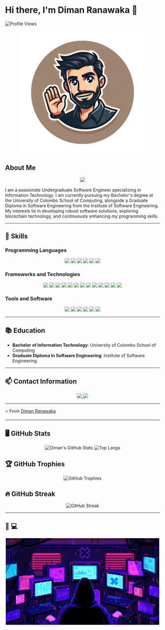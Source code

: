 # Hi there, I'm Diman Ranawaka 👋

![Profile Views](https://komarev.com/ghpvc/?username=DimanRanawaka&color=blueviolet&style=flat-square)

<div align="center">
  <img src="dreed.png" alt="Software Engineering Cycle" width="400"/>
</div>

## About Me

<p align="center">
  <img src="https://img.shields.io/badge/Passionate%20Undergraduate%20Software%20Engineer-blueviolet?style=for-the-badge"/>
</p>

I am a passionate Undergraduate Software Engineer specializing in Information Technology. I am currently pursuing my Bachelor's degree at the University of Colombo School of Computing, alongside a Graduate Diploma in Software Engineering from the Institute of Software Engineering. My interests lie in developing robust software solutions, exploring blockchain technology, and continuously enhancing my programming skills.

---

## 🔧 Skills

### Programming Languages

<p align="center">
  <img src="https://img.shields.io/badge/Java-ED8B00?style=for-the-badge&logo=java&logoColor=white"/>
  <img src="https://img.shields.io/badge/JavaScript-F7DF1E?style=for-the-badge&logo=javascript&logoColor=black"/>
  <img src="https://img.shields.io/badge/Solidity-363636?style=for-the-badge&logo=solidity&logoColor=white"/>
  <img src="https://img.shields.io/badge/Rust-000000?style=for-the-badge&logo=rust&logoColor=white"/>
  <img src="https://img.shields.io/badge/Python-3776AB?style=for-the-badge&logo=python&logoColor=white"/>
  <img src="https://img.shields.io/badge/MySQL-4479A1?style=for-the-badge&logo=mysql&logoColor=white"/>
</p>

### Frameworks and Technologies

<p align="center">
  <img src="https://img.shields.io/badge/Spring-6DB33F?style=for-the-badge&logo=spring&logoColor=white"/>
  <img src="https://img.shields.io/badge/Spring_Boot-F2F4F9?style=for-the-badge&logo=spring-boot"/>
  <img src="https://img.shields.io/badge/JavaEE-007396?style=for-the-badge&logo=java&logoColor=white"/>
  <img src="https://img.shields.io/badge/Hibernate-59666C?style=for-the-badge&logo=hibernate"/>
  <img src="https://img.shields.io/badge/Ethereum-3C3C3D?style=for-the-badge&logo=ethereum"/>
  <img src="https://img.shields.io/badge/Truffle-3C3C3D?style=for-the-badge&logo=truffle"/>
  <img src="https://img.shields.io/badge/Hardhat-F2C811?style=for-the-badge&logo=hardhat"/>
  <img src="https://img.shields.io/badge/React-20232A?style=for-the-badge&logo=react&logoColor=61DAFB"/>
  <img src="https://img.shields.io/badge/React_Native-20232A?style=for-the-badge&logo=react&logoColor=61DAFB"/>
  <img src="https://img.shields.io/badge/Web3.js-F16822?style=for-the-badge&logo=web3.js"/>
  <img src="https://img.shields.io/badge/Node.js-339933?style=for-the-badge&logo=node.js&logoColor=white"/>
  <img src="https://img.shields.io/badge/Express.js-000000?style=for-the-badge&logo=express&logoColor=white"/>
  <img src="https://img.shields.io/badge/Git-F05032?style=for-the-badge&logo=git&logoColor=white"/>
</p>

### Tools and Software

<p align="center">
  <img src="https://img.shields.io/badge/Maven-C71A36?style=for-the-badge&logo=apache-maven&logoColor=white"/>
  <img src="https://img.shields.io/badge/Jenkins-D24939?style=for-the-badge&logo=jenkins&logoColor=white"/>
  <img src="https://img.shields.io/badge/Docker-2496ED?style=for-the-badge&logo=docker&logoColor=white"/>
  <img src="https://img.shields.io/badge/IntelliJ_IDEA-000000?style=for-the-badge&logo=intellij-idea&logoColor=white"/>
  <img src="https://img.shields.io/badge/Eclipse-2C2255?style=for-the-badge&logo=eclipse&logoColor=white"/>
  <img src="https://img.shields.io/badge/VS_Code-0078D4?style=for-the-badge&logo=visual-studio-code&logoColor=white"/>
</p>

---

## 📚 Education

- **Bachelor of Information Technology**: University of Colombo School of Computing
- **Graduate Diploma In Software Engineering**: Institute of Software Engineering

---

## 📫 Contact Information

<p align="center">
  <a href="mailto:dimanranawaka@gmail.com">
    <img src="https://img.shields.io/badge/Email-dimanranawaka@gmail.com-D14836?style=for-the-badge&logo=gmail&logoColor=white"/>
  </a>
  <a href="https://www.linkedin.com/in/diman-ranawaka-0810a61a2/">
    <img src="https://img.shields.io/badge/LinkedIn-0810a61a2-0A66C2?style=for-the-badge&logo=linkedin&logoColor=white"/>
  </a>
</p>

---

⭐️ From [Diman Ranawaka](https://github.com/DimanRanawaka)

---

## 🖥️ GitHub Stats

<div align="center">
  <img src="https://github-readme-stats.vercel.app/api?username=DimanRanawaka&show_icons=true&theme=radical" alt="Diman's GitHub Stats"/>
  <img src="https://github-readme-stats.vercel.app/api/top-langs/?username=DimanRanawaka&layout=compact&theme=radical" alt="Top Langs"/>
</div>

## 🏆 GitHub Trophies

<div align="center">
  <img src="https://github-profile-trophy.vercel.app/?username=DimanRanawaka&theme=radical" alt="GitHub Trophies"/>
</div>

## 🔥 GitHub Streak

<div align="center">
  <img src="https://github-readme-streak-stats.herokuapp.com/?user=DimanRanawaka&theme=radical" alt="GitHub Streak"/>
</div>

---

## 🚀 💻

<div align="center">
  <img src="R.gif" alt="Software Engineering Cycle" width="500"/>
</div>
